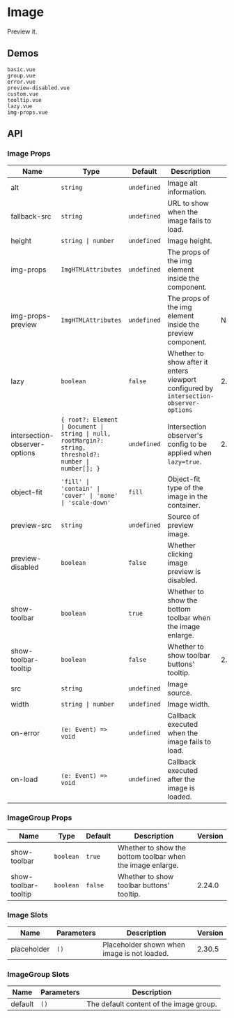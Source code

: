 # Image

Preview it.

## Demos

```demo
basic.vue
group.vue
error.vue
preview-disabled.vue
custom.vue
tooltip.vue
lazy.vue
img-props.vue
```

## API

### Image Props

| Name | Type | Default | Description | Version |
| --- | --- | --- | --- | --- |
| alt | `string` | `undefined` | Image alt information. |  |
| fallback-src | `string` | `undefined` | URL to show when the image fails to load. |  |
| height | `string \| number` | `undefined` | Image height. |  |
| img-props | `ImgHTMLAttributes` | `undefined` | The props of the img element inside the component. |  |
| img-props-preview | `ImgHTMLAttributes` | `undefined` | The props of the img element inside the preview component. | NEXT_VERSION |
| lazy | `boolean` | `false` | Whether to show after it enters viewport configured by `intersection-observer-options` | 2.30.5 |
| intersection-observer-options | `{ root?: Element \| Document \| string \| null, rootMargin?: string, threshold?: number \| number[]; }` | `undefined` | Intersection observer's config to be applied when `lazy=true`. | 2.30.5 |
| object-fit | `'fill' \| 'contain' \| 'cover' \| 'none' \| 'scale-down'` | `fill` | Object-fit type of the image in the container. |  |
| preview-src | `string` | `undefined` | Source of preview image. |  |
| preview-disabled | `boolean` | `false` | Whether clicking image preview is disabled. |  |
| show-toolbar | `boolean` | `true` | Whether to show the bottom toolbar when the image enlarge. |  |
| show-toolbar-tooltip | `boolean` | `false` | Whether to show toolbar buttons' tooltip. | 2.24.0 |
| src | `string` | `undefined` | Image source. |  |
| width | `string \| number` | `undefined` | Image width. |  |
| on-error | `(e: Event) => void` | `undefined` | Callback executed when the image fails to load. |  |
| on-load | `(e: Event) => void` | `undefined` | Callback executed after the image is loaded. |  |

### ImageGroup Props

| Name | Type | Default | Description | Version |
| --- | --- | --- | --- | --- |
| show-toolbar | `boolean` | `true` | Whether to show the bottom toolbar when the image enlarge. |  |
| show-toolbar-tooltip | `boolean` | `false` | Whether to show toolbar buttons' tooltip. | 2.24.0 |

### Image Slots

| Name | Parameters | Description | Version |
| --- | --- | --- | --- |
| placeholder | `()` | Placeholder shown when image is not loaded. | 2.30.5 |

### ImageGroup Slots

| Name    | Parameters | Description                             |
| ------- | ---------- | --------------------------------------- |
| default | `()`       | The default content of the image group. |
